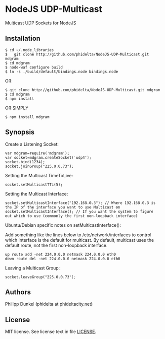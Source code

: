 NodeJS UDP-Multicast
====================

Multicast UDP Sockets for NodeJS

[Node.js]: http://nodejs.org/
[Github repo]: http://github.com/phidelta/NodeJS-UDP-Multicast.git
[module site]: http://github.com/phidelta/NodeJS-UDP-Multicast

Installation
------------
	$ cd ~/.node_libraries
	$	git clone http://github.com/phidelta/NodeJS-UDP-Multicast.git mdgram
	$ cd mdgram
	$ node-waf configure build
	$ ln -s ./build/default/bindings.node bindings.node

OR

	$ git clone http://github.com/phidelta/NodeJS-UDP-Multicast.git mdgram
	$ cd mdgram
	$ npm install

OR SIMPLY

	$ npm install mdgram


Synopsis
--------

Create a Listening Socket:

	var mdgram=require('mdgram');
	var socket=mdgram.createSocket('udp4');
	socket.bind(1234);
	socket.joinGroup("225.0.0.73");

Setting the Multicast TimeToLive:

	socket.setMulticastTTL(5);

Setting the Multicast Interface:

	socket.setMulticastInterface("192.168.0.3"); // Where 192.168.0.3 is the IP of the interface you want to use Multicast on
	socket.setMulticastInterface(); // If you want the system to figure out which to use (commonly the first non-loopback interface)


Ubuntu/Debian specific notes on setMulticastInterface():

Add something like the lines below to /etc/network/interfaces to control which interface is the default for multicast.  By default, multicast uses the default route, not the first non-loopback interface.

    up route add -net 224.0.0.0 netmask 224.0.0.0 eth0
    down route del -net 224.0.0.0 netmask 224.0.0.0 eth0


Leaving a Multicast Group:

	socket.leaveGroup("225.0.0.73");


Authors
-------
Philipp Dunkel (phidelta at phideltacity.net)

License
-------

MIT license. See license text in file [LICENSE](http://github.com/phidelta/NodeJS-UDP-Multicast/blob/master/LICENSE).
